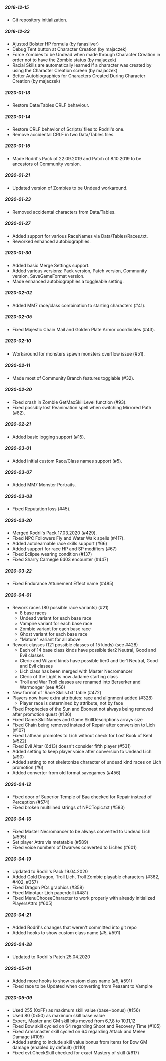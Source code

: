 ##### 2019-12-15
- Git repository initialization.

##### 2019-12-23
- Ajusted Bolster HP formula (by fanasilver)
- Debug Tent button at Character Creation (by majaczek)
- Force Zombies to be Undead when made through Character Creation in order not to have the Zombie status (by majaczek)
- Racial Skills are automatically learned if a character was created by using the Character Creation screen (by majaczek)
- Better Autobiographies for Characters Created During Character Creation (by majaczek)

##### 2020-01-13
- Restore Data/Tables CRLF behaviour.

##### 2020-01-14
- Restore CRLF behavior of Scripts/ files to Rodril's one.
- Remove accidental CRLF in two Data/Tables files.

##### 2020-01-15
- Made Rodril's Pack of 22.09.2019 and Patch of 8.10.2019 to be ancestors of Community version.

##### 2020-01-21
- Updated version of Zombies to be Undead workaround.

##### 2020-01-23
- Removed accidental characters from Data/Tables.

##### 2020-01-27
- Added support for various RaceNames via Data/Tables/Races.txt.
- Reworked enhanced autobiographies.

##### 2020-01-30
- Added basic Merge Settings support.
- Added various versions: Pack version, Patch version, Community version, SaveGameFormat version.
- Made enhanced autobiographies a toggleable setting.

##### 2020-02-02
- Added MM7 race/class combination to starting characters (#41).

##### 2020-02-05
- Fixed Majestic Chain Mail and Golden Plate Armor coordinates (#43).

##### 2020-02-10
- Workaround for monsters spawn monsters overflow issue (#51).

##### 2020-02-11
- Made most of Community Branch features togglable (#32).

##### 2020-02-20
- Fixed crash in Zombie GetMaxSkillLevel function (#93).
- Fixed possibly lost Reanimation spell when switching Mirrored Path (#82).

##### 2020-02-21
- Added basic logging support (#15).

##### 2020-03-01
- Added initial custom Race/Class names support (#5).

##### 2020-03-07
- Added MM7 Monster Portraits.

##### 2020-03-08
- Fixed Reputation loss (#45).

##### 2020-03-20
- Merged Rodril's Pack 17.03.2020 (#429).
- Fixed NPC Followers Fly and Water Walk spells (#417).
- Added autolearnable race skills support (#66)
- Added support for race HP and SP modifiers (#67)
- Fixed Eclipse wearing condition  (#137)
- Fixed Sharry Carnegie 6d03 encounter (#447)

##### 2020-03-22
- Fixed Endurance Attunement Effect name (#485)

##### 2020-04-01
- Rework races (80 possible race variants) (#21)
   - 8 base races
   - Undead variant for each base race
   - Vampire variant for each base race
   - Zombie variant for each base race
   - Ghost variant for each base race
   - "Mature" variant for all above
- Rework classes (121 possible classes of 15 kinds) (see #428)
   - Each of 14 base class kinds have possible tier2 Neutral, Good and Evil classes
   - Cleric and Wizard kinds have possible tier0 and tier1 Neutral, Good and Evil classes
   - Lich class has been merged with Master Necromancer
   - Cleric of the Light is now Jadame starting class
   - Troll and War Troll classes are renamed into Berserker and Warmonger (see #56)
- New format of 'Race Skills.txt' table (#472)
- Players now have extra attributes: race and alignment added (#328)
   - Player race is determined by attribute, not by face
- Fixed Prophecies of the Sun and Ebonest not always being removed after promotion quest (#136)
- Fixed Game.SkillNames and Game.SkillDescriptions arrays size
- Fixed Chain being removed instead of Repair after conversion to Lich (#107)
- Fixed Lathean promotes to Lich without check for Lost Book of Kehl (#522)
- Fixed Evil Altar (6d13) doesn't consider fifth player (#531)
- Added setting to keep player voice after conversion to Undead Lich (#90)
- Added setting to not skeletonize character of undead kind races on Lich promotion (#6)
- Added converter from old format savegames (#456)

##### 2020-04-12
- Fixed door of Superior Temple of Baa checked for Repair instead of Perception (#574)
- Fixed broken multilined strings of NPCTopic.txt (#583)

##### 2020-04-16
- Fixed Master Necromancer to be always converted to Undead Lich (#595)
- Set player Attrs via metatable (#589)
- Fixed voice numbers of Dwarves converted to Liches (#601)

##### 2020-04-19
- Updated to Rodril's Pack 19.04.2020
- Added Gold Dragon, Troll Lich, Troll Zombie playable characters (#362, #402, #357)
- Fixed Dragon PCs graphics (#358)
- Fixed Minotaur Lich paperdoll (#481)
- Fixed MenuChooseCharacter to work properly with already initialized PlayersAttrs (#605)

##### 2020-04-21
- Added Rodril's changes that weren't committed into git repo
- Added hooks to show custom class name (#5, #591)

##### 2020-04-28
- Updated to Rodril's Patch 25.04.2020

##### 2020-05-01
- Added more hooks to show custom class name (#5, #591)
- Fixed race to be Updated when converting from Peasant to Vampire

##### 2020-05-09
- Used 255 (0xFF) as maximum skill value (base+bonus) (#156)
- Used 80 (0x50) as maximum skill base value
- Expert, Master and GM skill bits moved from 6,7,8 to 10,11,12
- Fixed Bow skill cycled on 64 regarding Shoot and Recovery Time (#105)
- Fixed Armsmaster skill cycled on 64 regarding Attack and Melee Damage (#105)
- Added setting to include skill value bonus from items for Bow GM damage (enabled by default) (#110)
- Fixed evt.CheckSkill checked for exact Mastery of skill (#617)
